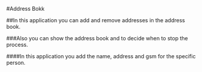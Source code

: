 ﻿#Address Bokk

##In this application you can add and remove addresses in the address book.

###Also you can show the address book and to decide when to stop the process.

####In this application you add the name, address and gsm for the specific person.